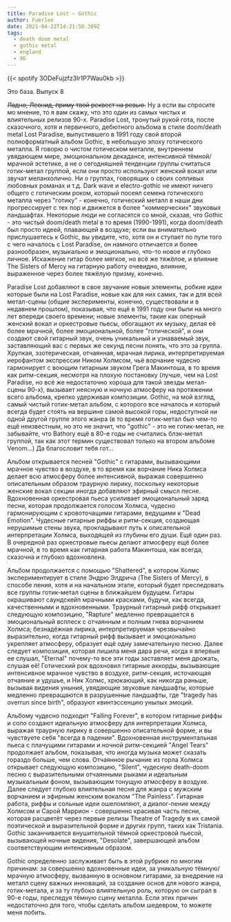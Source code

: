 ```yaml
---
title: Paradise Lost — Gothic
author: Fuerlee
date: 2021-04-22T14:21:50.389Z
tags:
  - death doom metal
  - gothic metal
  - england
  - ЭБ
---
```

{{< spotify 3ODeFujzfz3Ir1P7Wau0kb >}}

Это база. Выпуск 8



~~Ладно, Леонид, приму твой реквест на ревью.~~ Ну а если вы спросите мо мнение, то я вам скажу, что это один из самых чистых и влиятельных релизов 90-х. Paradise Lost, тронутый рукой гота, после сказочного, хотя и первичного, дебютного альбома в стиле doom/death metal Lost Paradise, выпустившего в 1991 году свой второй полноформатный альбом Gothic, в небольшую эпоху готического металла. Я говорю о чистом готическом металле, внутреннем увядающем мире, эмоциональном декадансе, интенсивной тёмной/мрачной эстетике, а не о сегодняшней тенденции группы считаться готик-метал группой, если они просто используют женский вокал или звучат меланхолично. Ни о группах, говорящих о своих сопливых любовных романах и т.д. Dark wave и electro-gothic не имеют ничего общего с готическим роком, который посеял семена готического металла через "готику" - конечно, готический металл в наши дни прогрессирует с тех пор и движется в более "коммерческих" звуковых ландшафтах. Некоторые люди не согласятся со мной, сказав, что Gothic - это чистый doom/death metal в то время (1990-1991), когда doom/death был просто идеей, плавающей в воздухе; если вы внимательно прислушаетесь к Gothic, вы увидите, что, хотя он и ступает по пути того с чего началось с Lost Paradise, он намного отличается и более разнообразен, музыкально и эмоционально, что-то новое и глубоко личное. Искажение гитар более мягкое, но всё же тяжёлое, и влияние The Sisters of Mercy на гитарную работу очевидно, влияние, выраженное через более тяжёлую призму, конечно.



Paradise Lost добавляют в свое звучание новые элементы, робкие идеи которые были на Lost Paradise, новые как для них самих, так и для всей метал-сцены (общие эксперименты, конечно, существовали и в недавнем прошлом), показывая, что ещё в 1991 году они были на много лет впереди своего времени; новые элементы, такие как оперный женский вокал и оркестровые пьесы, обогащают их музыку, делая её более мрачной, более эмоциональной, более "готической", и они создают свой гитарный звук, очень уникальный и узнаваемый звук, заставляющий вас с первых же секунд песни понять, что это за группа. Хрупкая, эзотерическая, отчаянная, мрачная лирика, интерпретируемая иерофантом экспрессии Ником Холмсом, чьё ворчание чудесно гармонирует с воющим гитарным звуком Грега Макинтоша, в то время как ритм-секция, несмотря на плохую постановку (лучше, чем на Lost Paradise, но всё же недостаточно хороша для такой звезды метал-сцены 90-х), вызывает неясную и ночную атмосферу на протяжении всего альбома, крепко удерживая композиции. Gothic, на мой взгляд, самый чистый готик-метал альбом, с которого все началось и который всегда будет стоять на вершине самой высокой горы, недоступной ни одной другой группе этого жанра (в то время готик-метал был чем-то ещё неизвестным, но это не значит, что "gothic" - это не готик-метал, не забывайте, что Bathory ещё в 80-е годы не считались блэк-метал группой, так как этот термин существовал только на втором альбоме Venom…) Да благословит тебя гот…



Альбом открывается песней "Gothic" с гитарами, вызывающими мрачное чувство в воздухе, в то время как ворчание Ника Холмса делает всю атмосферу более интенсивной, выражая совершенно описательным образом траурную лирику, поскольку некоторые женские вокал секции иногда добавляют эфирный смысл песне. Вдохновенная оркестровая пьеса усиливает эмоциональный заряд песни, которая продолжается голосом Холмса, чудесно гармонирующим с кровоточащими гитарами, ведущими к "Dead Emotion". Чудесные гитарные риффы и ритм-секция, создающая нерушимые стены звука, прокладывают путь к описательной интерпретации Холмса, выходящей из глубины его души. Ещё один раз. В очередной раз оркестровые пьесы делают атмосферу ещё более мрачной, в то время как гитарная работа Макинтоша, как всегда, сказочна и глубоко вдохновлена.



Альбом продолжается с помощью "Shattered", в котором Холмс экспериментирует в стиле Эндрю Элдрича (The Sisters of Mercy), в способе пения, хотя и на начальном этапе, который будет преследовать все группы готик-метал сцены в ближайшем будущем. Гитары окрашивают саундскейп мрачными красками, будучи, как всегда, качественными и вдохновенными. Траурный гитарный рифф открывает следующую композицию, "Rapture" медленно превращается в эмоциональный всплеск с отчаянным и полным гнева ворчанием Холмса; безнадёжная лирика, интерпретируемая чрезвычайно выразительно, когда гитарный рифф вызывает и эмоционально укрепляет атмосферу, образует ещё одну замечательную песню. Далее следует композиция, которая лишила меня дара речи, когда я впервые ее слушал, "Eternal" почему-то все эти годы заставляет меня дрожать, слушая её! Готический рок вдохновил гитарные аккорды, вызывающие интенсивное мрачное чувство в воздухе, ритм-секция, источающая отчаяние и удушье, и Ник Холмс, хрюкающий, как никогда раньше, вызывая видения уныния, увядающие звуковые ландшафты, которые медленно превращаются в разрушенные ландшафты, где "tragedy has overrun since birth", образуют квинтэссенцию унылых эмоций.



Альбому чудесно подходит "Falling Forever", в котором гитарные риффы и соло создают идеальную атмосферу для интерпретации Холмса, выражая траурную лирику в совершенно описательной форме, и вы чувствуете себя "всегда в падении". Вдохновенная инструментальная пьеса с плачущими гитарами и ночной ритм-секцией "Angel Tears" продолжает альбом, показывая, что иногда музыка может сказать гораздо больше, чем слова. Отчаянное рычание из горла Холмса открывает следующую композицию, "Silent", чудесную death-doom песню с выразительными отчаянными рыками и идеальным музыкальным фоном, вызывающим тонущую атмосферу в воздухе. Далее следует глубоко влиятельная песня для жанра с мужским ворчанием и эфирным женским вокалом "The Painless". Гитарная работа, риффы и сольные идеи ошеломляют, а диалог-пение между Холмсом и Сарой Маррион - совершенно красивая часть песни, которая расцветёт через первые релизы Theatre of Tragedy в их самой поэтической и выразительной форме и других групп, таких как Tristania. Gothic заканчивается внушительной тёмной оркестровой пьесой, вызывающей ночные видения, "Desolate", завершающей альбом соответствующим интенсивным образом.



Gothic определенно заслуживает быть в этой рубрике по многим причинам: за совершенно вдохновенные идеи, за уникальную тёмную/мрачную атмосферу, вызванную в основном гитарами, за внедрение на металл сцену важных инноваций, за создание основ для нового жанра, готик-метала, и за ту глубоко влиятельную роль, которую он сыграл в 90-е годы, преследуя тёмную сцену металла. Если этих причин недостаточно для того, чтобы сделать альбом шедевром, то можете меня побить.